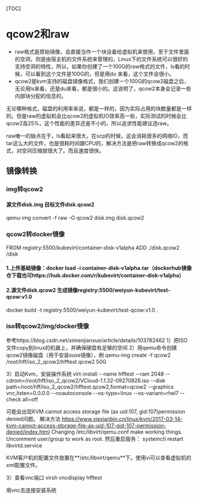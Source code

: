 [TOC]

# qcow2和raw
* raw格式是原始镜像，会直接当作一个块设备给虚拟机来使用，至于文件里面的空洞，则是由宿主机的文件系统来管理的，Linux下的文件系统可以很好的支持空洞的特性，所以，如果你创建了一个100G的raw格式的文件，ls看的时候，可以看到这个文件是100G的，但是用du 来看，这个文件会很小。
* qcow2是kvm支持的磁盘镜像格式，我们创建一个100G的qcow2磁盘之后，无论用ls来看，还是du来看，都是很小的。这说明了，qcow2本身会记录一些内部块分配的信息的。

无论哪种格式，磁盘的利用率来说，都是一样的，因为实际占用的块数量都是一样的。但是raw的虚拟机会比qcow2的虚拟机IO效率高一些，实际测试的时候会比qcow2高25%，这个性能的差异还是不小的，所以追求性能建议选raw。

raw唯一的缺点在于，ls看起来很大，在scp的时候，这会消耗很多的网络IO，而tar这么大的文件，也是很耗时间跟CPU的，解决方法是把raw转换成qcow2的格式，对空间压缩就很大了。而且速度很快。



## 镜像转换
### img转qcow2
#### 源文件disk.img 目标文件disk.qcow2
qemu-img convert -f raw -O qcow2 disk.img disk.qcow2

### qcow2转docker镜像
FROM registry:5500/kubevirt/container-disk-v1alpha
ADD ./disk.qcow2 /disk

#### 1.上传基础镜像：docker load -i container-disk-v1alpha.tar（dockerhub镜像仓下载也可https://hub.docker.com/r/kubevirt/container-disk-v1alpha）
#### 2.源文件disk.qcow2   生成镜像registry:5500/weiyun-kubevirt/test-qcow:v1.0
docker build -t registry:5500/weiyun-kubevirt/test-qcow:v1.0 .


### iso转qcow2/img/docker镜像
参考https://blog.csdn.net/ximenjianxue/article/details/103782462
1）把ISO文件copy到linux的机器上，并确保硬盘有足够的空间
2）用qemu命令创建qcow2镜像磁盘（用于安装suse镜像），例
qemu-img create -f qcow2 /root/hff/iso_2_qcow2/hfftest.qcow2 50G
 
3）启动Kvm，安装操作系统
virt-install --name hfftest --ram 2048 --cdrom=/root/hff/iso_2_qcow2/VCloud-1.1.32-09270826.iso --disk path=/root/hff/iso_2_qcow2/hfftest.qcow2,format=qcow2 --graphics vnc,listen=0.0.0.0 --noautoconsole --os-type=linux --os-variant=rhel7 --check all=off

可能会出现KVM cannot access storage file (as uid:107, gid:107)permission denied问题。
解决方法
https://www.xiexianbin.cn/linux/kvm/2017-03-14-kvm-cannot-access-storage-file-as-uid-107-gid-107-permission-denied/index.html
Changing /etc/libvirt/qemu.conf make working things. Uncomment user/group to work as root.
然后重启服务：
systemctl restart libvirtd.service
 
KVM客户机的配置文件放置在**/etc/libvirt/qemu**下。使用vi可以查看虚拟机的xml配置文件。

3）查看vnc端口
virsh vncdisplay hfftest
 
用vnc去连接安装系统